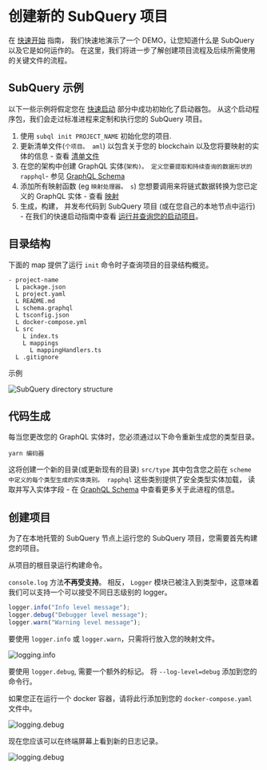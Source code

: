 # 创建新的 SubQuery 项目

在 [快速开始](/quickstart/quickstart-polkadot.md) 指南， 我们快速地演示了一个 DEMO，让您知道什么是 SubQuery 以及它是如何运作的。 在这里，我们将进一步了解创建项目流程及后续所需使用的关键文件的流程。

## SubQuery 示例

以下一些示例将假定您在 [快速启动](../quickstart/quickstart-polkadot.md) 部分中成功初始化了启动器包。 从这个启动程序包，我们会走过标准进程来定制和执行您的 SubQuery 项目。

1. 使用 `subql init PROJECT_NAME` 初始化您的项目.
2. 更新清单文件(`个项目。 aml`) 以包含关于您的 blockchain 以及您将要映射的实体的信息 - 查看 [清单文件](./manifest.md)
3. 在您的架构中创建 GraphQL 实体(`架构)。 定义您要提取和持续查询的数据形状的 rapphql`- 参见 [GraphQL Schema](./graphql.md)
4. 添加所有映射函数 (eg `映射处理器。 s`) 您想要调用来将链式数据转换为您已定义的 GraphQL 实体 - 查看 [映射](./mapping/polkadot.md)
5. 生成，构建， 并发布代码到 SubQuery 项目 (或在您自己的本地节点中运行) - 在我们的快速启动指南中查看 [运行并查询您的启动项目](./quickstart-polkadot.md#running-and-querying-your-starter-project)。

## 目录结构

下面的 map 提供了运行 `init` 命令时子查询项目的目录结构概览。

```
- project-name
  L package.json
  L project.yaml
  L README.md
  L schema.graphql
  L tsconfig.json
  L docker-compose.yml
  L src
    L index.ts
    L mappings
      L mappingHandlers.ts
  L .gitignore
```

示例

![SubQuery directory structure](/assets/img/subQuery_directory_stucture.png)

## 代码生成

每当您更改您的 GraphQL 实体时，您必须通过以下命令重新生成您的类型目录。

```
yarn 编码器
```

这将创建一个新的目录(或更新现有的目录) `src/type` 其中包含您之前在 `scheme 中定义的每个类型生成的实体类别。 rapphql` 这些类别提供了安全类型实体加载， 读取并写入实体字段 - 在 [GraphQL Schema](./graphql.md) 中查看更多关于此进程的信息。

## 创建项目

为了在本地托管的 SubQuery 节点上运行您的 SubQuery 项目，您需要首先构建您的项目。

从项目的根目录运行构建命令。

`console.log` 方法**不再受支持**。 相反， `Logger` 模块已被注入到类型中，这意味着我们可以支持一个可以接受不同日志级别的 logger。

```ts
logger.info("Info level message");
logger.debug("Debugger level message");
logger.warn("Warning level message");
```

要使用 `logger.info` 或 `logger.warn`，只需将行放入您的映射文件。

![logging.info](/assets/img/logging_info.png)

要使用 `logger.debug`, 需要一个额外的标记。 将 `--log-level=debug` 添加到您的命令行。

如果您正在运行一个 docker 容器，请将此行添加到您的 `docker-compose.yaml` 文件中。

![logging.debug](/assets/img/logging_debug.png)

现在您应该可以在终端屏幕上看到新的日志记录。

![logging.debug](/assets/img/subquery_logging.png)
